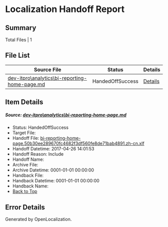 # <a name='report-top'></a> Localization Handoff Report

## Summary
 Total Files | 1

## File List
 Source File | Status | Details 
 ----------- | ------ | ------- 
 [dev-itpro\analytics\bi-reporting-home-page.md](https://github.com/OpenLocalizationTestOrg/AX-Docs-Sandbox/blob/f7dac4ae0bd2c96661820a134f71fafd0aac8d24/dev-itpro/analytics/bi-reporting-home-page.md) | HandedOffSuccess | [Details](#55195f09824b8b8a2bd38befcb845e379a09512a109)

## Item Details
##### <a name='55195f09824b8b8a2bd38befcb845e379a09512a109'></a> Source: [dev-itpro\analytics\bi-reporting-home-page.md](https://github.com/OpenLocalizationTestOrg/AX-Docs-Sandbox/blob/f7dac4ae0bd2c96661820a134f71fafd0aac8d24/dev-itpro/analytics/bi-reporting-home-page.md)
* Status: HandedOffSuccess
* Target File: 
* Handoff File: [bi-reporting-home-page.50b30ee289670fc4682f3df560fe8de71bab4891.zh-cn.xlf](https://github.com/OpenLocalizationTestOrg/AX-Docs-Sandbox.handoff/blob/38bb0fc55cf762e34dc4a6a9a8d1f7f8eb3496bb/ol-handoff/OpenLocalizationTestOrg/AX-Docs-Sandbox.zh-cn/master/basic/bi-reporting-home-page.50b30ee289670fc4682f3df560fe8de71bab4891.zh-cn.xlf)
* Handoff Datetime: 2017-04-26 14:01:53
* Handoff Reason: Include
* Handoff Name: 
* Archive File: 
* Archive Datetime: 0001-01-01 00:00:00
* Handback File: 
* Handback Datetime: 0001-01-01 00:00:00
* Handback Name: 
* [Back to Top](#report-top)


## Error Details

Generated by OpenLocalization.
